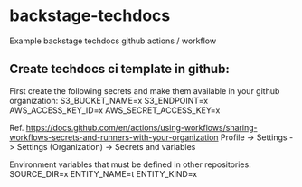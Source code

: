# backstage-techdocs
Example backstage techdocs github actions / workflow


## Create techdocs ci template in github:

First create the following secrets and make them available in your github organization:
S3_BUCKET_NAME=x
S3_ENDPOINT=x
AWS_ACCESS_KEY_ID=x
AWS_SECRET_ACCESS_KEY=x

Ref. https://docs.github.com/en/actions/using-workflows/sharing-workflows-secrets-and-runners-with-your-organization
Profile -> Settings -> Settings (Organization) -> Secrets and variables


Environment variables that must be defined in other repositories:
  SOURCE_DIR=x
  ENTITY_NAME=t
  ENTITY_KIND=x

